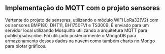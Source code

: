 ## Implementação do MQTT com o projeto sensores

Vertente do projeto de sensores, utilizando o módulo WiFi LoRa32(V2) com os sensores BMP180, DHT11, BH1750FVI e TS300B. É enviado para um servidor local utilizando Mosquitto utilizando a arquitetura MQTT para publish/subscribe. 
Foi utilizado posteriormente o MongoDB para armazenamento desses dados na nuvem como também charts no Mongo para plotar gráficos.
